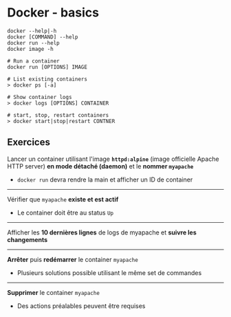 # Docker - basics


```
docker --help|-h
docker [COMMAND] --help
docker run --help
docker image -h

# Run a container
docker run [OPTIONS] IMAGE

# List existing containers
> docker ps [-a]

# Show container logs
> docker logs [OPTIONS] CONTAINER

# start, stop, restart containers
> docker start|stop|restart CONTNER
```

## Exercices

Lancer un container utilisant l'image **`httpd:alpine`** (image officielle Apache HTTP server) **en mode détaché (daemon)** et le **nommer `myapache`**

- `docker run` devra rendre la main et afficher un ID de container

---

Vérifier que `myapache` **existe et est actif**

- Le container doit être au status `Up`

---

Afficher les **10 dernières lignes** de logs de myapache et **suivre les changements**

---

**Arrêter** puis **redémarrer** le container `myapache`

- Plusieurs solutions possible utilisant le même set de commandes

---

**Supprimer** le container `myapache`

- Des actions préalables peuvent être requises
